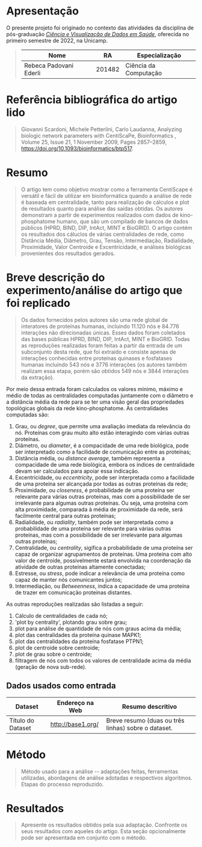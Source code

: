 # Apresentação

O presente projeto foi originado no contexto das atividades da disciplina de pós-graduação [*Ciência e Visualização de Dados em Saúde*](https://ds4h.org), oferecida no primeiro semestre de 2022, na Unicamp.

> |Nome  | RA | Especialização|
> |--|--|--|
> | Rebeca Padovani Ederli  | 201482  | Ciência da Computação|


# Referência bibliográfica do artigo lido
> Giovanni Scardoni, Michele Petterlini, Carlo Laudanna, Analyzing biologic network parameters with CentiScaPe, Bioinformatics , Volume 25, Issue 21, 1 November 2009, Pages 2857–2859, https://doi.org/10.1093/bioinformatics/btp517.

# Resumo
> O artigo tem como objetivo mostrar como a ferramenta CentiScape é versátil e fácil de utilizar em bioinformática quando a análise de rede é baseada em centralidade, tanto para realização de cálculos e plot de resultados quanto para análise das saídas obtidas. Os autores demonstram a partir de experimentos realizados com dados de kino-phosphatome humano, que são um compilado de bancos de dados públicos (HPRD, BIND, DIP, IntAct, MINT e BioGRID). O artigo contém os resultados dos cáluclos de várias centralidades de rede, como Distância Média, Diâmetro, Grau, Tensão, Intermediação, Radialidade, Proximidade, Valor Centroide e Excentricidade, e análises biológicas provenientes dos resultados gerados.

# Breve descrição do experimento/análise do artigo que foi replicado
> Os dados fornecidos pelos autores são uma rede global de interatores de proteínas humanas, incluindo 11.120 nós e 84.776 interações não direcionadas únicas. Esses dados foram coletados das bases públicas HPRD, BIND, DIP, IntAct, MINT e BioGRID. Todas as reproduções realizadas foram feitas a partir da entrada de um subconjunto desta rede, que foi extraído e consiste apenas de interações conhecidas entre proteínas quinases e fosfatases humanas incluindo 543 nós e 3776 interações (os autores também realizam essa etapa, porém são obtidos 549 nós e 3844 interações da extração). 

Por meio dessa entrada foram calculados os valores mínimo, máximo e médio de todas as centralidades computadas juntamente com o diâmetro e a distância média da rede para se ter uma visão geral das propriedades topológicas globais da rede kino-phosphatome. As centralidades computadas são:

1. Grau, ou *degree*, que permite uma avaliação imediata da relevância do nó. Proteínas com grau muito alto estão interagindo com várias outras proteínas.
2. Diâmetro, ou *diameter*, é a compacidade de uma rede biológica, pode ser interpretado como a facilidade de comunicação entre as proteínas;
3. Distância média, ou *distance average*, também representa a compacidade de uma rede biológica, embora os índices de centralidade devam ser calculados para apoiar essa indicação.
4. Excentricidade, ou *eccentricity*, pode ser interpretada como a facilidade de uma proteína ser alcançada por todas as outras proteínas da rede;
5. Proximidade, ou *closeness*, é probabilidade de uma proteína ser relevante para várias outras proteínas, mas com a possibilidade de ser irrelevante para algumas outras proteínas. Ou seja, uma proteína com alta proximidade, comparada à média de proximidade da rede, será facilmente central para outras proteínas;
6. Radialidade, ou *radiality*, também pode ser interpretada como a probabilidade de uma proteína ser relevante para várias outras proteínas, mas com a possibilidade de ser irrelevante para algumas outras proteínas;
7. Centralidade, ou *centrality*, sigifica a probabilidade de uma proteína ser capaz de organizar agrupamentos de proteínas. Uma proteína com alto valor de centroide, possivelmente estará envolvida na coordenação da atividade de outras proteínas altamente conectadas;
8. Estresse, ou *stress*, pode indicar a relevância de uma proteína como capaz de manter nós comunicantes juntos;
9. Intermediação, ou *Betweenness*, indica a capacidade de uma proteína de trazer em comunicação proteínas distantes.

As outras reproduções realizadas são listadas a seguir:

1. Cálculo de centralidades de cada nó;
2. 'plot by centrality', plotando grau sobre grau;
3. plot para análise de quantidade de nós com graus acima da média;
4. plot das centralidades da proteína quinase MAPK1;
5. plot das centralidades da proteína fosfatase PTPN1;
6. plot de centroide sobre centroide;
7. plot de grau sobre o centroide;
8. filtragem de nós com todos os valores de centralidade acima da média (geração de nova sub-rede).

## Dados usados como entrada
Dataset | Endereço na Web | Resumo descritivo
----- | ----- | -----
Título do Dataset | http://base1.org/ | Breve resumo (duas ou três linhas) sobre o dataset.

# Método
> Método usado para a análise -- adaptações feitas, ferramentas utilizadas, abordagens de análise adotadas e respectivos algoritmos.
> Etapas do processo reproduzido.

# Resultados
> Apresente os resultados obtidos pela sua adaptação.
> Confronte os seus resultados com aqueles do artigo.
> Esta seção opcionalmente pode ser apresentada em conjunto com o método.
